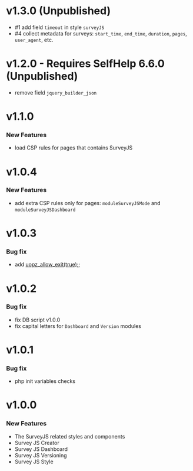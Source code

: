 # v1.3.0 (Unpublished)
 - #1 add field `timeout` in style `surveyJS`
 - #4 collect metadata for surveys: `start_time`, `end_time`, `duration`, `pages`, `user_agent`, etc.

# v1.2.0 - Requires SelfHelp 6.6.0 (Unpublished) 
 - remove field `jquery_builder_json`

# v1.1.0
### New Features
 - load CSP rules for pages that contains SurveyJS

# v1.0.4
### New Features
 - add extra CSP rules only for pages: `moduleSurveyJSMode` and `moduleSurveyJSDashboard`

# v1.0.3
### Bug fix
 - add [uopz_allow_exit(true);](https://www.php.net/manual/en/function.uopz-allow-exit.php);

# v1.0.2
### Bug fix
 - fix DB script v1.0.0
 - fix capital letters for `Dashboard` and `Version` modules

# v1.0.1
### Bug fix
 - php init variables checks 

# v1.0.0

### New Features

 - The SurveyJS related styles and components
 - Survey JS Creator
 - Survey JS Dashboard
 - Survey JS Versioning
 - Survey JS Style
